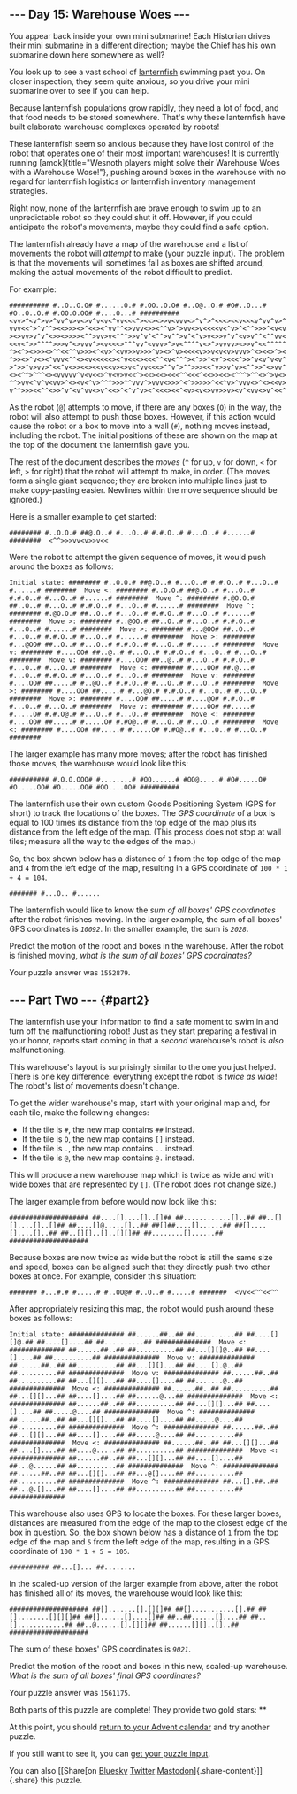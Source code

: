 ## \-\-- Day 15: Warehouse Woes \-\--

You appear back inside your own mini submarine! Each Historian drives
their mini submarine in a different direction; maybe the Chief has his
own submarine down here somewhere as well?

You look up to see a vast school of [lanternfish](/2021/day/6) swimming
past you. On closer inspection, they seem quite anxious, so you drive
your mini submarine over to see if you can help.

Because lanternfish populations grow rapidly, they need a lot of food,
and that food needs to be stored somewhere. That\'s why these
lanternfish have built elaborate warehouse complexes operated by robots!

These lanternfish seem so anxious because they have lost control of the
robot that operates one of their most important warehouses! It is
currently running
[amok]{title="Wesnoth players might solve their Warehouse Woes with a Warehouse Wose!"},
pushing around boxes in the warehouse with no regard for lanternfish
logistics *or* lanternfish inventory management strategies.

Right now, none of the lanternfish are brave enough to swim up to an
unpredictable robot so they could shut it off. However, if you could
anticipate the robot\'s movements, maybe they could find a safe option.

The lanternfish already have a map of the warehouse and a list of
movements the robot will *attempt* to make (your puzzle input). The
problem is that the movements will sometimes fail as boxes are shifted
around, making the actual movements of the robot difficult to predict.

For example:

    ########## #..O..O.O# #......O.# #.OO..O.O# #..O@..O.# #O#..O...# #O..O..O.# #.OO.O.OO# #....O...# ##########  <vv>^<v^>v>^vv^v>v<>v^v<v<^vv<<<^><<><>>v<vvv<>^v^>^<<<><<v<<<v^vv^v>^ vvv<<^>^v^^><<>>><>^<<><^vv^^<>vvv<>><^^v>^>vv<>v<<<<v<^v>^<^^>>>^<v<v ><>vv>v^v^<>><>>>><^^>vv>v<^^^>>v^v^<^^>v^^>v^<^v>v<>>v^v^<v>v^^<^^vv< <<v<^>>^^^^>>>v^<>vvv^><v<<<>^^^vv^<vvv>^>v<^^^^v<>^>vvvv><>>v^<<^^^^^ ^><^><>>><>^^<<^^v>>><^<v>^<vv>>v>>>^v><>^v><<<<v>>v<v<v>vvv>^<><<>^>< ^>><>^v<><^vvv<^^<><v<<<<<><^v<<<><<<^^<v<^^^><^>>^<v^><<<^>>^v<v^v<v^ >^>>^v>vv>^<<^v<>><<><<v<<v><>v<^vv<<<>^^v^>^^>>><<^v>>v^v><^^>>^<>vv^ <><^^>^^^<><vvvvv^v<v<<>^v<v>v<<^><<><<><<<^^<<<^<<>><<><^^^>^^<>^>v<> ^^>vv<^v^v<vv>^<><v<^v>^^^>>>^^vvv^>vvv<>>>^<^>>>>>^<<^v>^vvv<>^<><<v> v^^>>><<^^<>>^v^<v^vv<>v^<<>^<^v^v><^<<<><<^<v><v<>vv>>v><v^<vv<>v^<<^ 

As the robot (`@`) attempts to move, if there are any boxes (`O`) in the
way, the robot will also attempt to push those boxes. However, if this
action would cause the robot or a box to move into a wall (`#`), nothing
moves instead, including the robot. The initial positions of these are
shown on the map at the top of the document the lanternfish gave you.

The rest of the document describes the *moves* (`^` for up, `v` for
down, `<` for left, `>` for right) that the robot will attempt to make,
in order. (The moves form a single giant sequence; they are broken into
multiple lines just to make copy-pasting easier. Newlines within the
move sequence should be ignored.)

Here is a smaller example to get started:

    ######## #..O.O.# ##@.O..# #...O..# #.#.O..# #...O..# #......# ########  <^^>>>vv<v>>v<< 

Were the robot to attempt the given sequence of moves, it would push
around the boxes as follows:

    Initial state: ######## #..O.O.# ##@.O..# #...O..# #.#.O..# #...O..# #......# ########  Move <: ######## #..O.O.# ##@.O..# #...O..# #.#.O..# #...O..# #......# ########  Move ^: ######## #.@O.O.# ##..O..# #...O..# #.#.O..# #...O..# #......# ########  Move ^: ######## #.@O.O.# ##..O..# #...O..# #.#.O..# #...O..# #......# ########  Move >: ######## #..@OO.# ##..O..# #...O..# #.#.O..# #...O..# #......# ########  Move >: ######## #...@OO# ##..O..# #...O..# #.#.O..# #...O..# #......# ########  Move >: ######## #...@OO# ##..O..# #...O..# #.#.O..# #...O..# #......# ########  Move v: ######## #....OO# ##..@..# #...O..# #.#.O..# #...O..# #...O..# ########  Move v: ######## #....OO# ##..@..# #...O..# #.#.O..# #...O..# #...O..# ########  Move <: ######## #....OO# ##.@...# #...O..# #.#.O..# #...O..# #...O..# ########  Move v: ######## #....OO# ##.....# #..@O..# #.#.O..# #...O..# #...O..# ########  Move >: ######## #....OO# ##.....# #...@O.# #.#.O..# #...O..# #...O..# ########  Move >: ######## #....OO# ##.....# #....@O# #.#.O..# #...O..# #...O..# ########  Move v: ######## #....OO# ##.....# #.....O# #.#.O@.# #...O..# #...O..# ########  Move <: ######## #....OO# ##.....# #.....O# #.#O@..# #...O..# #...O..# ########  Move <: ######## #....OO# ##.....# #.....O# #.#O@..# #...O..# #...O..# ######## 

The larger example has many more moves; after the robot has finished
those moves, the warehouse would look like this:

    ########## #.O.O.OOO# #........# #OO......# #OO@.....# #O#.....O# #O.....OO# #O.....OO# #OO....OO# ########## 

The lanternfish use their own custom Goods Positioning System (GPS for
short) to track the locations of the boxes. The *GPS coordinate* of a
box is equal to 100 times its distance from the top edge of the map plus
its distance from the left edge of the map. (This process does not stop
at wall tiles; measure all the way to the edges of the map.)

So, the box shown below has a distance of `1` from the top edge of the
map and `4` from the left edge of the map, resulting in a GPS coordinate
of `100 * 1 + 4 = 104`.

    ####### #...O.. #...... 

The lanternfish would like to know the *sum of all boxes\' GPS
coordinates* after the robot finishes moving. In the larger example, the
sum of all boxes\' GPS coordinates is *`10092`*. In the smaller example,
the sum is *`2028`*.

Predict the motion of the robot and boxes in the warehouse. After the
robot is finished moving, *what is the sum of all boxes\' GPS
coordinates?*

Your puzzle answer was `1552879`.

## \-\-- Part Two \-\-- {#part2}

The lanternfish use your information to find a safe moment to swim in
and turn off the malfunctioning robot! Just as they start preparing a
festival in your honor, reports start coming in that a *second*
warehouse\'s robot is *also* malfunctioning.

This warehouse\'s layout is surprisingly similar to the one you just
helped. There is one key difference: everything except the robot is
*twice as wide*! The robot\'s list of movements doesn\'t change.

To get the wider warehouse\'s map, start with your original map and, for
each tile, make the following changes:

-   If the tile is `#`, the new map contains `##` instead.
-   If the tile is `O`, the new map contains `[]` instead.
-   If the tile is `.`, the new map contains `..` instead.
-   If the tile is `@`, the new map contains `@.` instead.

This will produce a new warehouse map which is twice as wide and with
wide boxes that are represented by `[]`. (The robot does not change
size.)

The larger example from before would now look like this:

    #################### ##....[]....[]..[]## ##............[]..## ##..[][]....[]..[]## ##....[]@.....[]..## ##[]##....[]......## ##[]....[]....[]..## ##..[][]..[]..[][]## ##........[]......## #################### 

Because boxes are now twice as wide but the robot is still the same size
and speed, boxes can be aligned such that they directly push two other
boxes at once. For example, consider this situation:

    ####### #...#.# #.....# #..OO@# #..O..# #.....# #######  <vv<<^^<<^^ 

After appropriately resizing this map, the robot would push around these
boxes as follows:

    Initial state: ############## ##......##..## ##..........## ##....[][]@.## ##....[]....## ##..........## ##############  Move <: ############## ##......##..## ##..........## ##...[][]@..## ##....[]....## ##..........## ##############  Move v: ############## ##......##..## ##..........## ##...[][]...## ##....[].@..## ##..........## ##############  Move v: ############## ##......##..## ##..........## ##...[][]...## ##....[]....## ##.......@..## ##############  Move <: ############## ##......##..## ##..........## ##...[][]...## ##....[]....## ##......@...## ##############  Move <: ############## ##......##..## ##..........## ##...[][]...## ##....[]....## ##.....@....## ##############  Move ^: ############## ##......##..## ##...[][]...## ##....[]....## ##.....@....## ##..........## ##############  Move ^: ############## ##......##..## ##...[][]...## ##....[]....## ##.....@....## ##..........## ##############  Move <: ############## ##......##..## ##...[][]...## ##....[]....## ##....@.....## ##..........## ##############  Move <: ############## ##......##..## ##...[][]...## ##....[]....## ##...@......## ##..........## ##############  Move ^: ############## ##......##..## ##...[][]...## ##...@[]....## ##..........## ##..........## ##############  Move ^: ############## ##...[].##..## ##...@.[]...## ##....[]....## ##..........## ##..........## ############## 

This warehouse also uses GPS to locate the boxes. For these larger
boxes, distances are measured from the edge of the map to the closest
edge of the box in question. So, the box shown below has a distance of
`1` from the top edge of the map and `5` from the left edge of the map,
resulting in a GPS coordinate of `100 * 1 + 5 = 105`.

    ########## ##...[]... ##........ 

In the scaled-up version of the larger example from above, after the
robot has finished all of its moves, the warehouse would look like this:

    #################### ##[].......[].[][]## ##[]...........[].## ##[]........[][][]## ##[]......[]....[]## ##..##......[]....## ##..[]............## ##..@......[].[][]## ##......[][]..[]..## #################### 

The sum of these boxes\' GPS coordinates is *`9021`*.

Predict the motion of the robot and boxes in this new, scaled-up
warehouse. *What is the sum of all boxes\' final GPS coordinates?*

Your puzzle answer was `1561175`.

Both parts of this puzzle are complete! They provide two gold stars:
\*\*

At this point, you should [return to your Advent calendar](/2024) and
try another puzzle.

If you still want to see it, you can [get your puzzle input](15/input).

You can also [\[Share[on
[Bluesky](https://bsky.app/intent/compose?text=I%27ve+completed+%22Warehouse+Woes%22+%2D+Day+15+%2D+Advent+of+Code+2024+%23AdventOfCode+https%3A%2F%2Fadventofcode%2Ecom%2F2024%2Fday%2F15)
[Twitter](https://twitter.com/)
[Mastodon](https://mastodon.social/)]{.share-content}\]]{.share} this
puzzle.
